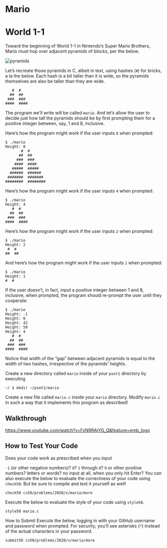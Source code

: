# **Mario**
# World 1-1
Toward the beginning of World 1-1 in Nintendo’s Super Mario Brothers, Mario must hop over adjacent pyramids of blocks, per the below.

![pyramids](https://cs50.harvard.edu/x/2020/psets/1/mario/more/pyramids.png)

Let’s recreate those pyramids in C, albeit in text, using hashes (```#```) for bricks, a la the below. Each hash is a bit taller than it is wide, so the pyramids themselves are also be taller than they are wide.

```
   #  #
  ##  ##
 ###  ###
####  ####
```

The program we’ll write will be called ```mario```. And let’s allow the user to decide just how tall the pyramids should be by first prompting them for a positive integer between, say, 1 and 8, inclusive.

Here’s how the program might work if the user inputs ```8``` when prompted:

```
$ ./mario
Height: 8
       #  #
      ##  ##
     ###  ###
    ####  ####
   #####  #####
  ######  ######
 #######  #######
########  ########
```

Here’s how the program might work if the user inputs ```4``` when prompted:

```
$ ./mario
Height: 4
   #  #
  ##  ##
 ###  ###
####  ####
```

Here’s how the program might work if the user inputs ``2`` when prompted:

```
$ ./mario
Height: 2
 #  #
##  ##
```

And here’s how the program might work if the user inputs `1` when prompted:

```
$ ./mario
Height: 1
#  #
```

If the user doesn’t, in fact, input a positive integer between 1 and 8, inclusive, when prompted, the program should re-prompt the user until they cooperate:

```
$ ./mario
Height: -1
Height: 0
Height: 42
Height: 50
Height: 4
   #  #
  ##  ##
 ###  ###
####  ####
```

Notice that width of the “gap” between adjacent pyramids is equal to the width of two hashes, irrespective of the pyramids’ heights.

Create a new directory called ```mario``` inside of your ```pset1``` directory by executing

```
~/ $ mkdir ~/pset1/mario
```

Create a new file called ```mario.c``` inside your ```mario``` directory. Modify ```mario.c``` in such a way that it implements this program as described!

## Walkthrough

https://www.youtube.com/watch?v=FzN9RAjYG_Q&feature=emb_logo

## How to Test Your Code
Does your code work as prescribed when you input

```-1``` (or other negative numbers)?
```0```?
```1``` through ```8```?
```9``` or other positive numbers?
letters or words?
no input at all, when you only hit Enter?
You can also execute the below to evaluate the correctness of your code using ```check50```. But be sure to compile and test it yourself as well!

```
check50 cs50/problems/2020/x/mario/more
```

Execute the below to evaluate the style of your code using ```style50```.

```
style50 mario.c
```

How to Submit
Execute the below, logging in with your GitHub username and password when prompted. For security, you’ll see asterisks (```*```) instead of the actual characters in your password.

```
submit50 cs50/problems/2020/x/mario/more
```

